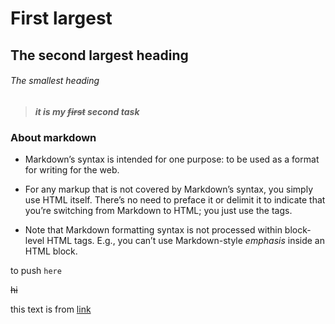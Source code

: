 # First largest 
## The second largest heading
###### The smallest heading
> ***it is my ~~first~~ second task***

### About markdown 

* Markdown’s syntax is intended for one purpose: to be used as a format for writing for the web.

* For any markup that is not covered by Markdown’s syntax, you simply use HTML itself. There’s no need to preface it or delimit it to indicate that you’re switching from Markdown to HTML; you just use the tags.

* Note that Markdown formatting syntax is not processed within block-level HTML tags. E.g., you can’t use Markdown-style *emphasis* inside an HTML block.

to push `here`

~~hi~~

this text is from [link](https://www.markdownguide.org/getting-started/) 

